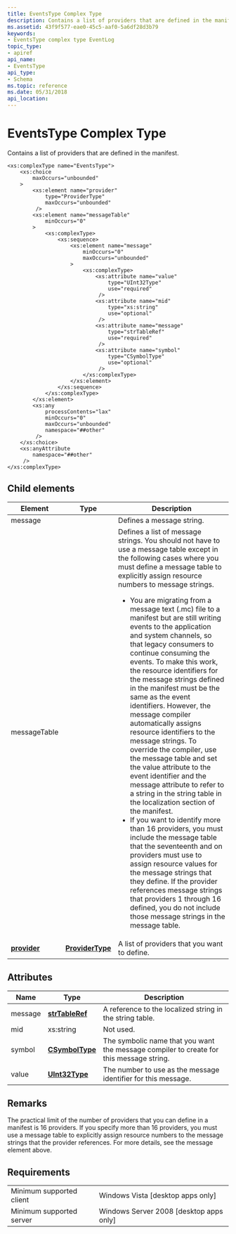 ```yaml
---
title: EventsType Complex Type
description: Contains a list of providers that are defined in the manifest.
ms.assetid: 43f9f577-eae0-45c5-aaf0-5a6df28d3b79
keywords:
- EventsType complex type EventLog
topic_type:
- apiref
api_name:
- EventsType
api_type:
- Schema
ms.topic: reference
ms.date: 05/31/2018
api_location: 
---
```


# EventsType Complex Type

Contains a list of providers that are defined in the manifest.

``` syntax
<xs:complexType name="EventsType">
    <xs:choice
        maxOccurs="unbounded"
    >
        <xs:element name="provider"
            type="ProviderType"
            maxOccurs="unbounded"
         />
        <xs:element name="messageTable"
            minOccurs="0"
        >
            <xs:complexType>
                <xs:sequence>
                    <xs:element name="message"
                        minOccurs="0"
                        maxOccurs="unbounded"
                    >
                        <xs:complexType>
                            <xs:attribute name="value"
                                type="UInt32Type"
                                use="required"
                             />
                            <xs:attribute name="mid"
                                type="xs:string"
                                use="optional"
                             />
                            <xs:attribute name="message"
                                type="strTableRef"
                                use="required"
                             />
                            <xs:attribute name="symbol"
                                type="CSymbolType"
                                use="optional"
                             />
                        </xs:complexType>
                    </xs:element>
                </xs:sequence>
            </xs:complexType>
        </xs:element>
        <xs:any
            processContents="lax"
            minOccurs="0"
            maxOccurs="unbounded"
            namespace="##other"
         />
    </xs:choice>
    <xs:anyAttribute
        namespace="##other"
     />
</xs:complexType>
```

## Child elements

| Element | Type | Description |
|---------|------|-------------|
| message |      | Defines a message string. |
| messageTable | | Defines a list of message strings. You should not have to use a message table except in the following cases where you must define a message table to explicitly assign resource numbers to message strings. <ul><li>You are migrating from a message text (.mc) file to a manifest but are still writing events to the application and system channels, so that legacy consumers to continue consuming the events. To make this work, the resource identifiers for the message strings defined in the manifest must be the same as the event identifiers. However, the message compiler automatically assigns resource identifiers to the message strings. To override the compiler, use the message table and set the value attribute to the event identifier and the message attribute to refer to a string in the string table in the localization section of the manifest.</li><li>If you want to identify more than 16 providers, you must include the message table that the seventeenth and on providers must use to assign resource values for the message strings that they define. If the provider references message strings that providers 1 through 16 defined, you do not include those message strings in the message table.</li></ul>|
| [**provider**](eventmanifestschema-provider-eventstype-element.md) | [**ProviderType**](eventmanifestschema-providertype-complextype.md) | A list of providers that you want to define. |

## Attributes

| Name    | Type                                                             | Description                                                                            |
|---------|------------------------------------------------------------------|----------------------------------------------------------------------------------------|
| message | [**strTableRef**](eventmanifestschema-strtableref-simpletype.md) | A reference to the localized string in the string table.                               |
| mid     | xs:string                                                        | Not used.                                                                              |
| symbol  | [**CSymbolType**](eventmanifestschema-csymboltype-simpletype.md) | The symbolic name that you want the message compiler to create for this message string.|
| value   | [**UInt32Type**](eventmanifestschema-hexint32type-simpletype.md) | The number to use as the message identifier for this message.                          |


## Remarks

The practical limit of the number of providers that you can define in a manifest is 16 providers. If you specify more than 16 providers, you must use a message table to explicitly assign resource numbers to the message strings that the provider references. For more details, see the message element above.

## Requirements

|                          |                                           |
|--------------------------|-------------------------------------------|
| Minimum supported client | Windows Vista \[desktop apps only\]       |
| Minimum supported server | Windows Server 2008 \[desktop apps only\] |
